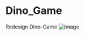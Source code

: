 # Dino_Game
Redesign Dino-Game
![image](https://user-images.githubusercontent.com/62978328/141208800-ddb9bdd3-4d4a-41bc-a0f8-407cb14f058e.png)
